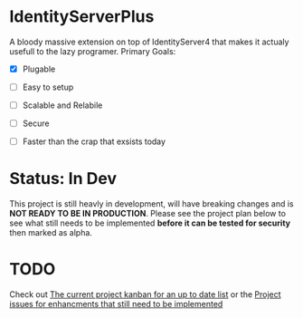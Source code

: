 # IdentityServerPlus
A bloody massive extension on top of IdentityServer4 that makes it actualy usefull to the lazy programer.
Primary Goals:
 - [x] Plugable
 - [ ] Easy to setup
 - [ ] Scalable and Relabile
 - [ ] Secure
 - [ ] Faster than the crap that exsists today
  

# Status: In Dev
This project is still heavly in development, will have breaking changes and is **NOT READY TO BE IN PRODUCTION**. Please see the project plan below to see what still needs to be implemented **before it can be tested for security** then marked as alpha.

# TODO
Check out [The current project kanban for an up to date list](https://github.com/coman3/IdentityServerPlus/projects) or the [Project issues for enhancments that still need to be implemented](https://github.com/coman3/IdentityServerPlus/issues?q=is%3Aissue+is%3Aopen+label%3Aenhancement)
